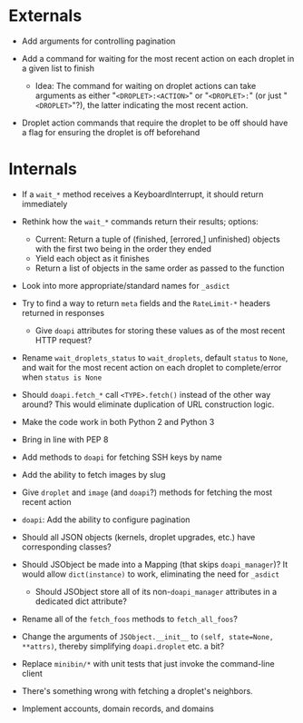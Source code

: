 # Externals

- Add arguments for controlling pagination

- Add a command for waiting for the most recent action on each droplet in a
  given list to finish
    - Idea: The command for waiting on droplet actions can take arguments as
      either "`<DROPLET>:<ACTION>`" or "`<DROPLET>:`" (or just "`<DROPLET>`"?),
      the latter indicating the most recent action.

- Droplet action commands that require the droplet to be off should have a flag
  for ensuring the droplet is off beforehand

# Internals

- If a `wait_*` method receives a KeyboardInterrupt, it should return
  immediately

- Rethink how the `wait_*` commands return their results; options:
    - Current: Return a tuple of (finished, [errored,] unfinished) objects with
      the first two being in the order they ended
    - Yield each object as it finishes
    - Return a list of objects in the same order as passed to the function

- Look into more appropriate/standard names for `_asdict`

- Try to find a way to return `meta` fields and the `RateLimit-*` headers
  returned in responses
    - Give `doapi` attributes for storing these values as of the most recent
      HTTP request?

- Rename `wait_droplets_status` to `wait_droplets`, default `status` to `None`,
  and wait for the most recent action on each droplet to complete/error when
  `status is None`

- Should `doapi.fetch_*` call `<TYPE>.fetch()` instead of the other way around?
  This would eliminate duplication of URL construction logic.

- Make the code work in both Python 2 and Python 3
- Bring in line with PEP 8

- Add methods to `doapi` for fetching SSH keys by name

- Add the ability to fetch images by slug

- Give `droplet` and `image` (and `doapi`?) methods for fetching the most
  recent action

- `doapi`: Add the ability to configure pagination

- Should all JSON objects (kernels, droplet upgrades, etc.) have corresponding
  classes?

- Should JSObject be made into a Mapping (that skips `doapi_manager`)?  It
  would allow `dict(instance)` to work, eliminating the need for `_asdict`
    - Should JSObject store all of its non-`doapi_manager` attributes in a
      dedicated dict attribute?

- Rename all of the `fetch_foos` methods to `fetch_all_foos`?

- Change the arguments of `JSObject.__init__` to `(self, state=None, **attrs)`,
  thereby simplifying `doapi.droplet` etc. a bit?

- Replace `minibin/*` with unit tests that just invoke the command-line client

- There's something wrong with fetching a droplet's neighbors.

- Implement accounts, domain records, and domains
